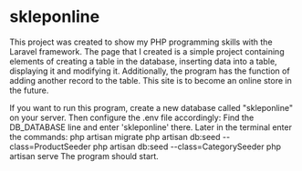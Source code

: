 # skleponline

This project was created to show my PHP programming skills with the Laravel framework.
The page that I created is a simple project containing elements of creating a table in the database, inserting data into a table, displaying it and modifying it.
Additionally, the program has the function of adding another record to the table.
This site is to become an online store in the future.

If you want to run this program, create a new database called "skleponline" on your server.
Then configure the .env file accordingly:
Find the DB_DATABASE line and enter 'skleponline' there.
Later in the terminal enter the commands:
php artisan migrate
php artisan db:seed --class=ProductSeeder
php artisan db:seed --class=CategorySeeder
php artisan serve
The program should start.
